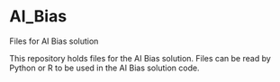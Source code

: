 # AI_Bias
Files for AI Bias solution

This repository holds files for the AI Bias solution. Files can be read by Python or R to be used in the AI Bias solution code.
